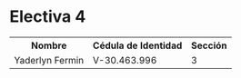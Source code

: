 <h1 text-align="center">Electiva 4</h1>
<table>
  <tr>
    <th>Nombre</th>
    <th>Cédula de Identidad</th>
    <th>Sección</th>
  </tr>
  <tr>
    <td>Yaderlyn Fermin</td>
    <td>V-30.463.996</td>
    <td>3</td>
  </tr>
</table>
